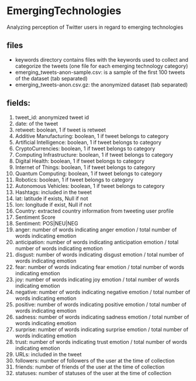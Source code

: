 # EmergingTechnologies
Analyzing perception of Twitter users in regard to emerging technologies

## files
- keywords directory contains files with the keywords used to collect and categorize the tweets (one file for each emerging technology category)
- emerging_tweets-anon-sample.csv: is a sample of the first 100 tweets of the dataset (tab separated)
- emerging_tweets-anon.csv.gz: the anonymized dataset (tab separated)

## fields: 
1. tweet_id: anonymized tweet id
2. date: of the tweet
3. retweet: boolean, 1 if tweet is retweet
4. Additive Manufacturing: boolean, 1 if tweet belongs to category 
5. Artificial Intelligence: boolean, 1 if tweet belongs to category
6. CryptoCurrencies: boolean, 1 if tweet belongs to category
7. Computing Infrastructure: boolean, 1 if tweet belongs to category
8. Digital Health: boolean, 1 if tweet belongs to category
9. Internet of Things: boolean, 1 if tweet belongs to category
10. Quantum Computing: boolean, 1 if tweet belongs to category
11. Robotics: boolean, 1 if tweet belongs to category
12. Autonomous Vehicles: boolean, 1 if tweet belongs to category
13. Hashtags: included in the tweet
14. lat: latitude if exists, Null if not
15. lon: longitude if exist, Null if not
16. Country: extracted country information from tweeting user profile
17. Sentiment Score
18. Sentiment: POS|NEU|NEG
19. anger: number of words indicating anger emotion / total number of words indicating emotion
20. anticipation: number of words indicating anticipation emotion / total number of words indicating emotion
21. disgust: number of words indicating disgust emotion / total number of words indicating emotion
22. fear: number of words indicating fear emotion / total number of words indicating emotion
23. joy: number of words indicating joy emotion / total number of words indicating emotion
24. negative: number of words indicating negative emotion / total number of words indicating emotion
25. positive: number of words indicating positive emotion / total number of words indicating emotion
26. sadness: number of words indicating sadness emotion / total number of words indicating emotion
27. surprise: number of words indicating surprise emotion / total number of words indicating emotion
28. trust: number of words indicating trust emotion / total number of words indicating emotion
29. URLs: included in the tweet
30. followers: number of followers of the user at the time of collection
31. friends: number of friends of the user at the time of collection
32. statuses: number of statuses of the user at the time of collection
